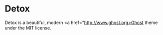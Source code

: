 # Detox

Detox is a beautiful, modern <a href="http://www.ghost.org>Ghost</a> theme under the MIT license.